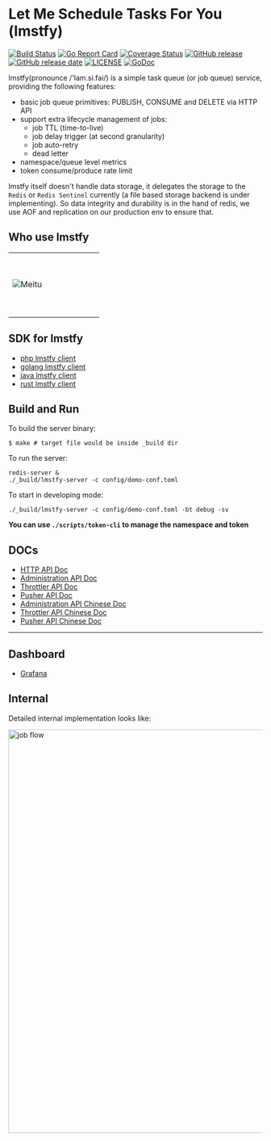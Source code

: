 # Let Me Schedule Tasks For You (lmstfy)
[![Build Status](https://github.com/bitleak/lmstfy/workflows/Lmstfy%20Actions/badge.svg)](https://github.com/bitleak/lmstfy/actions)  [![Go Report Card](https://goreportcard.com/badge/github.com/bitleak/lmstfy)](https://goreportcard.com/report/github.com/bitleak/lmstfy) [![Coverage Status](https://coveralls.io/repos/github/bitleak/lmstfy/badge.svg?branch=add-coverage-reports)](https://coveralls.io/github/bitleak/lmstfy?branch=add-coverage-reports) [![GitHub release](https://img.shields.io/github/tag/bitleak/lmstfy.svg?label=release)](https://github.com/bitleak/lmstfy/releases) [![GitHub release date](https://img.shields.io/github/release-date/bitleak/lmstfy.svg)](https://github.com/bitleak/lmstfy/releases) [![LICENSE](https://img.shields.io/github/license/bitleak/lmstfy.svg)](https://github.com/bitleak/lmstfy/blob/master/LICENSE) [![GoDoc](https://img.shields.io/badge/Godoc-reference-blue.svg)](https://godoc.org/github.com/bitleak/lmstfy)

lmstfy(pronounce /'lam.si.fai/) is a simple task queue (or job queue) service, providing the following features:

- basic job queue primitives: PUBLISH, CONSUME and DELETE via HTTP API
- support extra lifecycle management of jobs:
    * job TTL (time-to-live)
    * job delay trigger (at second granularity)
    * job auto-retry
    * dead letter
- namespace/queue level metrics
- token consume/produce rate limit

lmstfy itself doesn't handle data storage, it delegates the storage to the `Redis` or `Redis Sentinel` currently (a file based
storage backend is under implementing). So data integrity and durability is in the hand of redis,
we use AOF and replication on our production env to ensure that.

## Who use lmstfy 

<table>
<tr>
<td height = "128" width = "164"><img src="https://imgur.com/9X1kc2j.png" alt="Meitu"></td>
</tr>
</table>

## SDK for lmstfy

* [php lmstfy client](https://github.com/bitleak/php-lmstfy-client)
* [golang lmstfy client](https://github.com/bitleak/lmstfy/tree/master/client)
* [java lmstfy client](https://github.com/bitleak/java-lmstfy-client)
* [rust lmstfy client](https://github.com/bitleak/rust-lmstfy-client)

## Build and Run

To build the server binary:
```
$ make # target file would be inside _build dir
```

To run the server:
```
redis-server &
./_build/lmstfy-server -c config/demo-conf.toml
```

To start in developing mode:
```
./_build/lmstfy-server -c config/demo-conf.toml -bt debug -sv
```

**You can use `./scripts/token-cli` to manage the namespace and token**

## DOCs

* [HTTP API Doc](https://github.com/bitleak/lmstfy/blob/master/doc/API.md)
* [Administration API Doc](https://github.com/bitleak/lmstfy/blob/master/doc/administration.en.md)
* [Throttler API Doc](https://github.com/bitleak/lmstfy/blob/master/doc/throttler.en.md)
* [Pusher API Doc](https://github.com/bitleak/lmstfy/blob/master/doc/pusher.en.md)
* [Administration API Chinese Doc](https://github.com/bitleak/lmstfy/blob/master/doc/administration.cn.md)
* [Throttler API Chinese Doc](https://github.com/bitleak/lmstfy/blob/master/doc/throttler.cn.md)
* [Pusher API Chinese Doc](https://github.com/bitleak/lmstfy/blob/master/doc/pusher.cn.md)

---

## Dashboard

* [Grafana](https://grafana.com/grafana/dashboards/12748)

## Internal

Detailed internal implementation looks like:

<img src="https://github.com/bitleak/lmstfy/raw/master/doc/job-flow.png" alt="job flow" width="800px">
